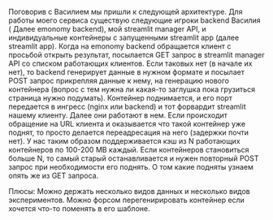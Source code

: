 Поговорив с Василием мы пришли к следующей архитектуре. Для работы моего сервиса существую следующие игроки backend Василия ( Далее emonomy backend), мой streamlit manager API, и индивидуальные контейнеры с запущенными streamlit app (далее streamlit app). Когда на emonomy backend обращается клиент с просьбой открыть результат, посылается GET запрос в  streamlit manager API со списком работающих клиентов. Если таковых нет (в начале их нет), то backend генерирует данные в нужном формате и посылает POST запрос прикрепляя данные к нему, на генерацию нового контейнера (вопрос с тем нужна ли какая-то заглушка пока грузиться страница нужно подумать). Контейнер поднимается, и его порт передается в ингресс (nginx или backend) и тот форвардит streamlit нашему клиенту. Далее они работают в нем.
Если происходит обращение на URL клиента и оказывается что такой контейнер уже поднят, то просто делается переадресация на него (задержки почти нет). У нас таким образом поддерживается кэш из N работающих контейнеров по 100-200 MB каждый. Если контейнеров становиться больше  N, то самый старый останавливается и нужен повторный POST запрос при необходимости его поднять. О том какие подняты узнаем опять же из GET  запроса.

Плюсы: Можно держать несколько видов данных и несколько видов экспериментов. Можно форсом перегенирировать контейнер если хочется что-то поменять в его шаблоне.